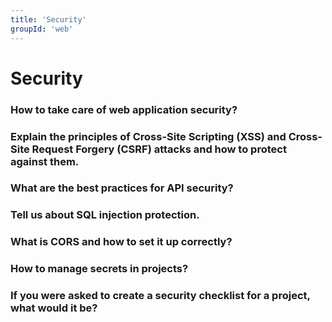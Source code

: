 ```yaml
---
title: 'Security'
groupId: 'web'
---
```


# Security

### How to take care of web application security?
### Explain the principles of Cross-Site Scripting (XSS) and Cross-Site Request Forgery (CSRF) attacks and how to protect against them.
### What are the best practices for API security?
### Tell us about SQL injection protection.
### What is CORS and how to set it up correctly?
### How to manage secrets in projects?
### If you were asked to create a security checklist for a project, what would it be?
